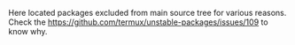 Here located packages excluded from main source tree for various reasons.
Check the https://github.com/termux/unstable-packages/issues/109 to know why.
